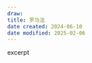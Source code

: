 ```yaml
---
draw:
title: 罗马法
date created: 2024-06-10
date modified: 2025-02-06
---
```


excerpt

<!-- more -->
